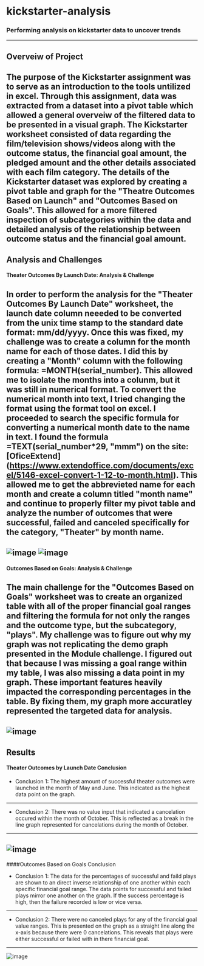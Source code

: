 # kickstarter-analysis
### Performing analysis on kickstarter data to uncover trends
---
## Overveiw of Project 
The purpose of the Kickstarter assignment was to serve as an introduction to the tools untilized in excel. Through this assignment, data was extracted from a dataset into a pivot table which allowed a general overveiw of the filtered data to be presented in a visual graph. The Kickstarter worksheet consisted of data regarding the film/television shows/videos along with the outcome status, the financial goal amount, the pledged amount and  the other details associated with each film category. The details of the Kickstarter dataset was explored by creating a pivot table and graph for the "Theatre Outcomes Based on Launch" and "Outcomes Based on Goals". This allowed for a more filtered inspection of subcategories within the data and detailed analysis of the relationship between outcome status and the financial goal amount.
---
## Analysis and Challenges 
#### Theater Outcomes By Launch Date: Analysis & Challenge 
In order to perform the analysis for the "Theater Outcomes By Launch Date" worksheet, the launch date column neeeded to be converted from the unix time stamp to the standard date format: mm/dd/yyyy. Once this was fixed, my challenge was to create a column for the month name for each of those dates. I did this by creating a "Month" column with the following formula: =MONTH(serial_number). This allowed me to isolate the months into a colunm, but it was still in numerical format. To convert the numerical month into text, I tried changing the format using the format tool on excel. I proceeded to search the specific formula for converting a numerical month date to the name in text. I found the formula =TEXT(serial_number*29, "mmm") on the site: [OficeExtend] (https://www.extendoffice.com/documents/excel/5146-excel-convert-1-12-to-month.html). This allowed me to get the abbrevieted name for each month and create a column titled "month name" and continue to properly filter my pivot table and analyze the number of outcomes that were successful, failed and canceled specifically for the category, "Theater" by month name.
---
![image](https://user-images.githubusercontent.com/105329532/177216255-bbb92d07-f701-443f-a8ae-54dd0ee1b4cd.png)
![image](https://user-images.githubusercontent.com/105329532/177216299-180d5cfa-63fa-446a-b143-2bba4cbb9b58.png)
---
#### Outcomes Based on Goals: Analysis & Challenge
The main challenge for the "Outcomes Based on Goals" worksheet was to create an organized table with all of the proper financial goal ranges and filtering the formula for not only the ranges and the outcome type, but the subcategory, "plays". My challenge was to figure out why my graph was not replicating the demo graph presented in the Module challenge. I figured out that because I was missing a goal range within my table, I was also missing a data point in my graph. These important features heavily impacted the corresponding percentages in the table. By fixing them, my graph more accuratley represented the targeted data for analysis.
---
![image](https://user-images.githubusercontent.com/105329532/177216335-68605231-8bb0-46f4-bf7d-aad2d2d9755e.png)
---
## Results
#### Theater Outcomes by Launch Date Conclusion
* Conclusion 1: The highest amount of successful theater outcomes were launched in the month of May and June. This indicated as the highest data point on the graph.
---
* Conclusion 2: There was no value input that indicated a cancelation occured within the month of October. This is reflected as a break in the line graph represented for cancelations during the month of October. 
---
![image](https://user-images.githubusercontent.com/105329532/177216654-f46a1274-6f29-4bc2-a6cf-b25be015c5e4.png)
---
####Outcomes Based on Goals Conclusion
* Conclusion 1: The data for the percentages of successful and faild plays are shown to an direct inverse relationship  of one another within each specific financial goal range. The data points for successful and failed plays mirror one another on the graph. If the success percentage is high, then the failure recorded is low or vice versa. 
---
* Conclusion 2: There were no canceled plays for any of the financial goal value ranges. This is presented on the graph as a straight line along the x-axis because there were 0 cancelations. This reveals that plays were either successful or failed with in there financial goal.
---
![image](https://user-images.githubusercontent.com/105329532/177216469-9d2249dc-15ff-4c38-aa8c-4c2790402141.png)
